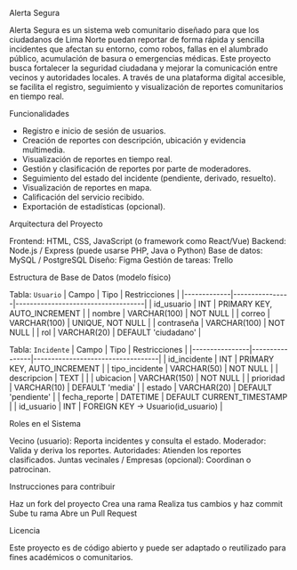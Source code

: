 Alerta Segura

Alerta Segura es un sistema web comunitario diseñado para que los ciudadanos de Lima Norte puedan reportar de forma rápida y sencilla incidentes que afectan su entorno, como robos, fallas en el alumbrado público, acumulación de basura o emergencias médicas. Este proyecto busca fortalecer la seguridad ciudadana y mejorar la comunicación entre vecinos y autoridades locales. A través de una plataforma digital accesible, se facilita el registro, seguimiento y visualización de reportes comunitarios en tiempo real.


Funcionalidades

- Registro e inicio de sesión de usuarios.
- Creación de reportes con descripción, ubicación y evidencia multimedia.
- Visualización de reportes en tiempo real.
- Gestión y clasificación de reportes por parte de moderadores.
- Seguimiento del estado del incidente (pendiente, derivado, resuelto).
- Visualización de reportes en mapa.
- Calificación del servicio recibido.
- Exportación de estadísticas (opcional).


Arquitectura del Proyecto

Frontend: HTML, CSS, JavaScript (o framework como React/Vue)
Backend: Node.js / Express (puede usarse PHP, Java o Python)
Base de datos: MySQL / PostgreSQL
Diseño: Figma
Gestión de tareas: Trello


Estructura de Base de Datos (modelo físico)

Tabla: `Usuario`
| Campo       | Tipo           | Restricciones                      |
|-------------|----------------|------------------------------------|
| id_usuario  | INT            | PRIMARY KEY, AUTO_INCREMENT        |
| nombre      | VARCHAR(100)   | NOT NULL                           |
| correo      | VARCHAR(100)   | UNIQUE, NOT NULL                   |
| contraseña  | VARCHAR(100)   | NOT NULL                           |
| rol         | VARCHAR(20)    | DEFAULT 'ciudadano'                |

Tabla: `Incidente`
| Campo           | Tipo           | Restricciones                     |
|----------------|----------------|-----------------------------------|
| id_incidente   | INT            | PRIMARY KEY, AUTO_INCREMENT       |
| tipo_incidente | VARCHAR(50)    | NOT NULL                          |
| descripcion    | TEXT           |                                   |
| ubicacion      | VARCHAR(150)   | NOT NULL                          |
| prioridad      | VARCHAR(10)    | DEFAULT 'media'                   |
| estado         | VARCHAR(20)    | DEFAULT 'pendiente'               |
| fecha_reporte  | DATETIME       | DEFAULT CURRENT_TIMESTAMP         |
| id_usuario     | INT            | FOREIGN KEY → Usuario(id_usuario) |


Roles en el Sistema

Vecino (usuario): Reporta incidentes y consulta el estado.
Moderador: Valida y deriva los reportes.
Autoridades: Atienden los reportes clasificados.
Juntas vecinales / Empresas (opcional): Coordinan o patrocinan.


Instrucciones para contribuir

Haz un fork del proyecto
Crea una rama
Realiza tus cambios y haz commit
Sube tu rama
Abre un Pull Request


Licencia

Este proyecto es de código abierto y puede ser adaptado o reutilizado para fines académicos o comunitarios.


